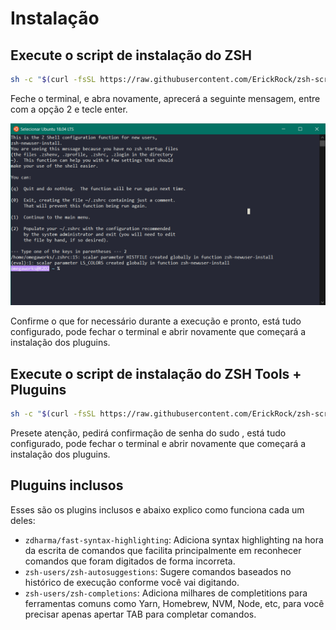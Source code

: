 # Instalação

## Execute o script de instalação do ZSH

```bash
sh -c "$(curl -fsSL https://raw.githubusercontent.com/ErickRock/zsh-script/master/zsh-install.sh)" -y
```

Feche o terminal, e abra novamente, aprecerá a seguinte mensagem, entre com a opção 2 e tecle enter.

![](/.github/default.png)


Confirme o que for necessário durante a execução e pronto, está tudo configurado,
pode fechar o terminal e abrir novamente que começará a instalação dos pluguins.

## Execute o script de instalação do ZSH Tools + Pluguins

```bash
sh -c "$(curl -fsSL https://raw.githubusercontent.com/ErickRock/zsh-script/master/tools-zsh-install.sh)" -y
```

Presete atenção, pedirá confirmação de senha do sudo , está tudo configurado,
pode fechar o terminal e abrir novamente que começará a instalação dos pluguins.

## Pluguins inclusos

Esses são os plugins inclusos e abaixo explico como funciona cada um deles:

- `zdharma/fast-syntax-highlighting`: Adiciona syntax highlighting na hora da escrita de comandos que facilita principalmente em reconhecer comandos que foram digitados de forma incorreta.
- `zsh-users/zsh-autosuggestions`: Sugere comandos baseados no histórico de execução conforme você vai digitando.
- `zsh-users/zsh-completions`: Adiciona milhares de completitions para ferramentas comuns como Yarn, Homebrew, NVM, Node, etc, para você precisar apenas apertar TAB para completar comandos.